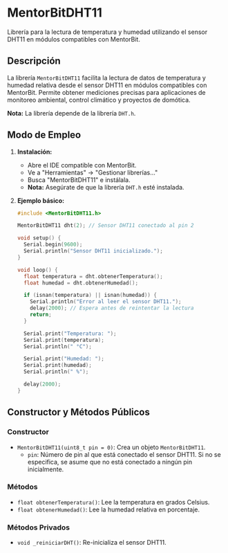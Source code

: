 # MentorBitDHT11

Librería para la lectura de temperatura y humedad utilizando el sensor DHT11 en módulos compatibles con MentorBit.

## Descripción

La librería `MentorBitDHT11` facilita la lectura de datos de temperatura y humedad relativa desde el sensor DHT11 en módulos compatibles con MentorBit. Permite obtener mediciones precisas para aplicaciones de monitoreo ambiental, control climático y proyectos de domótica.

**Nota:** La librería depende de la librería `DHT.h`.

## Modo de Empleo

1.  **Instalación:**
    * Abre el IDE compatible con MentorBit.
    * Ve a "Herramientas" -> "Gestionar librerías..."
    * Busca "MentorBitDHT11" e instálala.
    * **Nota:** Asegúrate de que la librería `DHT.h` esté instalada.

2.  **Ejemplo básico:**

    ```c++
    #include <MentorBitDHT11.h>

    MentorBitDHT11 dht(2); // Sensor DHT11 conectado al pin 2

    void setup() {
      Serial.begin(9600);
      Serial.println("Sensor DHT11 inicializado.");
    }

    void loop() {
      float temperatura = dht.obtenerTemperatura();
      float humedad = dht.obtenerHumedad();

      if (isnan(temperatura) || isnan(humedad)) {
        Serial.println("Error al leer el sensor DHT11.");
        delay(2000); // Espera antes de reintentar la lectura
        return;
      }

      Serial.print("Temperatura: ");
      Serial.print(temperatura);
      Serial.println(" °C");

      Serial.print("Humedad: ");
      Serial.print(humedad);
      Serial.println(" %");

      delay(2000);
    }
    ```

## Constructor y Métodos Públicos

### Constructor

* `MentorBitDHT11(uint8_t pin = 0)`: Crea un objeto `MentorBitDHT11`.
    * `pin`: Número de pin al que está conectado el sensor DHT11. Si no se especifica, se asume que no está conectado a ningún pin inicialmente.

### Métodos

* `float obtenerTemperatura()`: Lee la temperatura en grados Celsius.
* `float obtenerHumedad()`: Lee la humedad relativa en porcentaje.

### Métodos Privados

* `void _reiniciarDHT()`: Re-inicializa el sensor DHT11.
